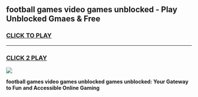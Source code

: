 
## football games video games unblocked - Play Unblocked Gmaes & Free
<h3>
<a href="https://premium.freeplayer.one?title=football_games_video_games_unblocked&ref=19F">CLICK TO PLAY</a></h3>
<hr>

<h3>
<a href="https://premium.freeplayer.one?title=football_games_video_games_unblocked&ref=19F">CLICK 2 PLAY</a>
  
</h3>

<a href="https://premium.freeplayer.one?title=football_games_video_games_unblocked&ref=19F/"><img src="https://clearcache.store/games.png"></a>


**football games video games unblocked games unblocked: Your Gateway to Fun and Accessible Online Gaming**
